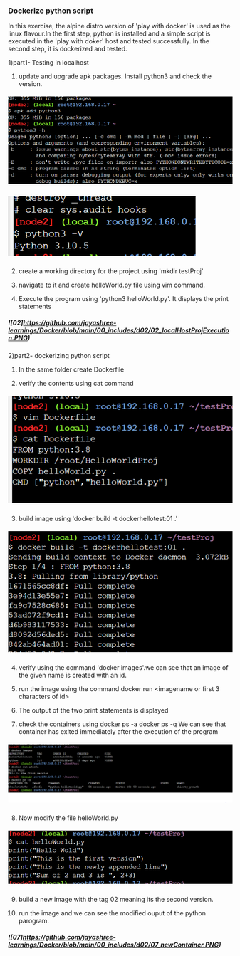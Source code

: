 ### Dockerize python script 

In this exercise, the alpine distro version of 'play with docker' is used as the linux flavour.In the first step, python is installed and a simple script is executed in the 'play with doker' host and tested successfully. In the second step, it is dockerized and tested.

1)part1- Testing in localhost  

1) update and upgrade apk packages. Install python3 and check the version.
##### ![01a](https://github.com/jayashree-learnings/Docker/blob/main/00_includes/d02/01a_addPythonAndVerify.PNG)
##### ![01b](https://github.com/jayashree-learnings/Docker/blob/main/00_includes/d02/01b_pythonVersion.PNG)  

2) create a working directory for the project using 'mkdir testProj'  

3) navigate to it and create helloWorld.py file using vim command.  

4) Execute the program using 'python3 helloWorld.py'. It displays the print statements
##### ![02]https://github.com/jayashree-learnings/Docker/blob/main/00_includes/d02/02_localHostProjExecution.PNG)

2)part2- dockerizing python script

1) In the same folder create Dockerfile  

2) verify the contents using cat command
##### ![03](https://github.com/jayashree-learnings/Docker/blob/main/00_includes/d02/03_Dockerfile.PNG)  

3) build image using 'docker build -t dockerhellotest:01 .'
##### ![04](https://github.com/jayashree-learnings/Docker/blob/main/00_includes/d02/04_buildImage.PNG)  

4) verify using the command 'docker images'.we can see that an image of the given name is created with an id.  

5) run the image using the command
      docker run <imagename or first 3 characters of id>  

6) The output of the two print statements is displayed  

7) check the containers using 
    docker ps -a 
    docker ps -q
We can see that container  has exited immediately after the execution of the program
##### ![05](https://github.com/jayashree-learnings/Docker/blob/main/00_includes/d02/05_runImage.PNG)  

8) Now modify the file helloWorld.py
##### ![06](https://github.com/jayashree-learnings/Docker/blob/main/00_includes/d02/06_editedPythonfile.PNG)  

9) build a new image with the tag 02 meaning its the second version.  

10) run the image and we can see the modified ouput of the python parogram.
##### ![07]https://github.com/jayashree-learnings/Docker/blob/main/00_includes/d02/07_newContainer.PNG)




